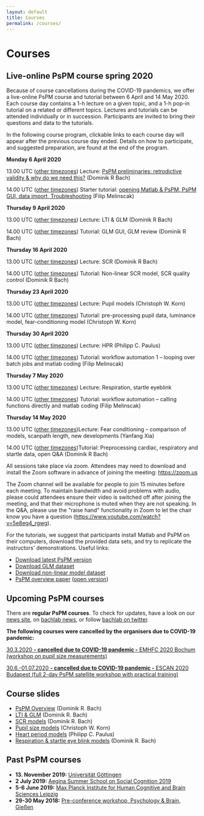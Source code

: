 ```yaml
---
layout: default
title: Courses
permalink: /courses/
---
```


# Courses

## Live-online PsPM course spring 2020

Because of course cancellations during the COVID-19 pandemics, we offer a live-online PsPM course and tutorial between 6 April and 14 May 2020. Each course day contains a 1-h lecture on a given topic, and a 1-h pop-in tutorial on a related or different topics. Lectures and tutorials can be attended individually or in succession. Participants are invited to bring their questions and data to the tutorials. 

In the following course program, clickable links to each course day will appear after the previous course day ended. Details on how to participate, and suggested preparation, are found at the end of the program.

**Monday 6 April 2020**

13.00 UTC ([other timezones](https://www.timeanddate.com/worldclock/fixedtime.html?iso=20200406T1300)) Lecture: [PsPM preliminaries: retrodictive validity & why do we need this?](https://zoom.us/j/348981833) (Dominik R Bach)

14.00 UTC ([other timezones](https://www.timeanddate.com/worldclock/fixedtime.html?iso=20200406T1400)) Starter tutorial: [opening Matlab & PsPM, PsPM GUI, data import, Troubleshooting](https://zoom.us/j/270812037) (Filip Melinscak)

**Thursday 9 April 2020**

13.00 UTC ([other timezones](https://www.timeanddate.com/worldclock/fixedtime.html?iso=20200409T1300)) Lecture: LTI & GLM (Dominik R Bach)

14.00 UTC ([other timezones](https://www.timeanddate.com/worldclock/fixedtime.html?iso=20200409T1400)) Tutorial: GLM GUI, GLM review (Dominik R Bach)

**Thursday 16 April 2020**

13.00 UTC ([other timezones](https://www.timeanddate.com/worldclock/fixedtime.html?iso=20200416T1300)) Lecture: SCR (Dominik R Bach)

14.00 UTC ([other timezones](https://www.timeanddate.com/worldclock/fixedtime.html?iso=20200416T1400)) Tutorial: Non-linear SCR model, SCR quality control (Dominik R Bach)

**Thursday 23 April 2020**

13.00 UTC ([other timezones](https://www.timeanddate.com/worldclock/fixedtime.html?iso=20200423T1300)) Lecture: Pupil models (Christoph W. Korn)

14.00 UTC ([other timezones](https://www.timeanddate.com/worldclock/fixedtime.html?iso=20200423T1400)) Tutorial: pre-processing pupil data, luminance model, fear-conditioning model (Christoph W. Korn)

**Thursday 30 April 2020**

13.00 UTC ([other timezones](https://www.timeanddate.com/worldclock/fixedtime.html?iso=20200430T1300)) Lecture: HPR (Philipp C. Paulus)

14.00 UTC ([other timezones](https://www.timeanddate.com/worldclock/fixedtime.html?iso=20200430T1400)) Tutorial: workflow automation 1 – looping over batch jobs and matlab coding (Filip Melinscak)
 
**Thursday 7 May 2020**

13.00 UTC ([other timezones](https://www.timeanddate.com/worldclock/fixedtime.html?iso=20200507T1300)) Lecture: Respiration, startle eyeblink

14.00 UTC ([other timezones](https://www.timeanddate.com/worldclock/fixedtime.html?iso=20200507T1400)) Tutorial: workflow automation – calling functions directly and matlab coding (Filip Melinscak)

**Thursday 14 May 2020**

13.00 UTC ([other timezones](https://www.timeanddate.com/worldclock/fixedtime.html?iso=20200514T1300))Lecture: Fear conditioning – comparison of models, scanpath length, new developments (Yanfang Xia)

14.00 UTC ([other timezones](https://www.timeanddate.com/worldclock/fixedtime.html?iso=20200514T1400))Tutorial: Preprocessing cardiac, respiratory and startle data, open Q&A (Dominik R Bach)

All sessions take place via zoom. Attendees may need to download and install the Zoom software in advance of joining the meeting: https://zoom.us 

The Zoom channel will be available for people to join 15 minutes before each meeting. To maintain bandwidth and avoid problems with audio, please could attendees ensure their video is switched off after joining the meeting, and that their microphone is muted when they are not speaking. In the Q&A, please use the "raise hand" functionality in Zoom to let the chair know you have a question (https://www.youtube.com/watch?v=5e8eg4_rgwg).

For the tutorials, we suggest that participants install Matlab and PsPM on their computers, download the provided data sets, and try to replicate the instructors' demonstrations. Useful links:

* [Download latest PsPM version](https://bachlab.github.io/PsPM/software/)
* [Download GLM dataset](https://github.com/bachlab/PsPM-tutorial-datasets/releases/download/tutorial-datasets/Tutorial_dataset_GLM.zip)
* [Download non-linear model dataset](https://github.com/bachlab/PsPM-tutorial-datasets/releases/download/tutorial-datasets/Tutorial_dataset_DCM.zip)
* [PsPM overview paper](https://doi.org/10.1111/psyp.13209) ([open version](https://discovery.ucl.ac.uk/id/eprint/10070115/))

## Upcoming PsPM courses
There are **regular PsPM courses**. To check for updates, have a look on our [news site](https://bachlab.github.io/PsPM/news/), on [bachlab news](http://bachlab.org/news), or follow [bachlab on twitter](http://twitter.com/bachlab_uzh).

**The following courses were cancelled by the organisers due to COVID-19 pandemic:** 

[30.3.2020 **- cancelled due to COVID-19 pandemic -** EMHFC 2020 Bochum (workshop on pupil size measurements)](https://emhfc.blogs.uni-hamburg.de/pre-conference-seminars/)

[30.6.-01.07.2020 **- cancelled due to COVID-19 pandemic -** ESCAN 2020 Budapest (full 2-day PsPM satellite workshop with practical training)](http://www.escan2020.eu/)

## Course slides
* [PsPM Overview](http://bachlab.org/wp-content/uploads/2019/12/02_Overview_Bach.pdf) (Dominik R. Bach)
* [LTI & GLM](http://bachlab.org/wp-content/uploads/2019/12/03_LTI_GLM_Bach.pdf) (Dominik R. Bach)
* [SCR models](http://bachlab.org/wp-content/uploads/2019/12/04_SCR_Bach.pdf) (Dominik R. Bach)
* [Pupil size models](http://bachlab.org/wp-content/uploads/2019/09/05_PSR_Korn.pdf) (Christoph W. Korn)
* [Heart period models](http://bachlab.org/wp-content/uploads/2019/09/06_HPR_Paulus.pdf) (Philipp C. Paulus)
* [Respiration & startle eye blink models](http://bachlab.org/wp-content/uploads/2019/09/07_RAR-SEBR_Bach.pdf) (Dominik R. Bach)

## Past PsPM courses
* **13. November 2019:** [Universität Göttingen](https://www.uni-goettingen.de/de/509586.html)
* **2 July 2019:** [Aegina Summer School on Social Cognition 2019](https://philosophy.sas.ac.uk/aegina-summer-school-social-cognition-2019)
* **5-6 June 2019:** [Max Planck Institute for Human Cognitive and Brain Sciences Leipzig](https://imprs-neurocom.mpg.de/805103/introduction-to-psychophysiological-modelling-pspm)
* **29-30 May 2018:** [Pre-conference workshop, Psychology & Brain, Gießen](https://www.pug2018.de/Giessen/?page_id=1549)
